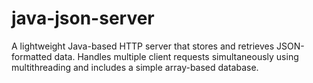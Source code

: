 # java-json-server
A lightweight Java-based HTTP server that stores and retrieves JSON-formatted data. Handles multiple client requests simultaneously using multithreading and includes a simple array-based database.
